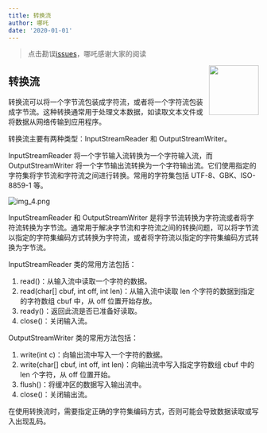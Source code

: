 ```yaml
---
title: 转换流
author: 哪吒
date: '2020-01-01'
---
```


> 点击勘误[issues](https://github.com/webVueBlog/JavaPlusDoc/issues)，哪吒感谢大家的阅读

<img align="right" width="100" src="https://cdn.jsdelivr.net/gh/YunYouJun/yun/images/yun-alpha-compressed.png">

## 转换流

转换流可以将一个字节流包装成字符流，或者将一个字符流包装成字节流。这种转换通常用于处理文本数据，如读取文本文件或将数据从网络传输到应用程序。

转换流主要有两种类型：InputStreamReader 和 OutputStreamWriter。

InputStreamReader 将一个字节输入流转换为一个字符输入流，而 OutputStreamWriter 将一个字节输出流转换为一个字符输出流。它们使用指定的字符集将字节流和字符流之间进行转换。常用的字符集包括 UTF-8、GBK、ISO-8859-1 等。

![img_4.png](./img_4.png)

InputStreamReader 和 OutputStreamWriter 是将字节流转换为字符流或者将字符流转换为字节流。通常用于解决字节流和字符流之间的转换问题，可以将字节流以指定的字符集编码方式转换为字符流，或者将字符流以指定的字符集编码方式转换为字节流。

InputStreamReader 类的常用方法包括：

1. read()：从输入流中读取一个字符的数据。
2. read(char[] cbuf, int off, int len)：从输入流中读取 len 个字符的数据到指定的字符数组 cbuf 中，从 off 位置开始存放。
3. ready()：返回此流是否已准备好读取。
4. close()：关闭输入流。

OutputStreamWriter 类的常用方法包括：

1. write(int c)：向输出流中写入一个字符的数据。
2. write(char[] cbuf, int off, int len)：向输出流中写入指定字符数组 cbuf 中的 len 个字符，从 off 位置开始。
3. flush()：将缓冲区的数据写入输出流中。
4. close()：关闭输出流。

在使用转换流时，需要指定正确的字符集编码方式，否则可能会导致数据读取或写入出现乱码。










